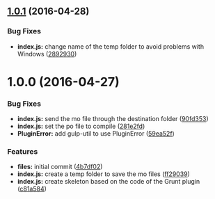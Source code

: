 <a name="1.0.1"></a>
## [1.0.1](https://github.com/felixzapata/gulp-potomo/compare/1.0.0...v1.0.1) (2016-04-28)


### Bug Fixes

* **index.js:** change name of the temp folder to avoid problems with Windows ([2892930](https://github.com/felixzapata/gulp-potomo/commit/2892930))



<a name="1.0.0"></a>
# 1.0.0 (2016-04-27)


### Bug Fixes

* **index.js:** send the mo file through the destination folder ([90fd353](https://github.com/felixzapata/gulp-potomo/commit/90fd353))
* **index.js:** set the po file to compile ([281e2fd](https://github.com/felixzapata/gulp-potomo/commit/281e2fd))
* **PluginError:** add gulp-util to use PluginError ([59ea52f](https://github.com/felixzapata/gulp-potomo/commit/59ea52f))

### Features

* **files:** initial commit ([4b7df02](https://github.com/felixzapata/gulp-potomo/commit/4b7df02))
* **index.js:** create a temp folder to save the mo files ([ff29039](https://github.com/felixzapata/gulp-potomo/commit/ff29039))
* **index.js:** create skeleton based on the code of the Grunt plugin ([c81a584](https://github.com/felixzapata/gulp-potomo/commit/c81a584))



